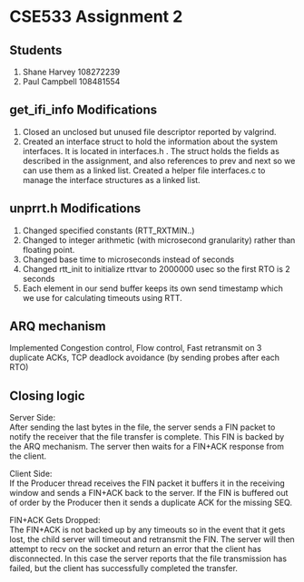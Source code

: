 # CSE533 Assignment 2

## Students 
1. Shane Harvey 108272239 
2. Paul Campbell 108481554 

##  get_ifi_info Modifications

1. Closed an unclosed but unused file descriptor reported by valgrind.
2. Created an interface struct to hold the information about the system interfaces. It is located in interfaces.h . The struct holds the fields as described in the assignment, and also references to prev and next so we can use them as a linked list. Created a helper file interfaces.c to manage the interface structures as a linked list. 

## unprrt.h Modifications
1. Changed specified constants (RTT_RXTMIN..)
2. Changed to integer arithmetic (with microsecond granularity) rather than floating point.
3. Changed base time to microseconds instead of seconds
3. Changed rtt_init to initialize rttvar to 2000000 usec so the first RTO is 2 seconds
4. Each element in our send buffer keeps its own send timestamp which we use for calculating timeouts using RTT. 

## ARQ mechanism 
Implemented Congestion control, Flow control, Fast retransmit on 3 duplicate ACKs, TCP deadlock avoidance (by sending probes after each RTO)

## Closing logic 

Server Side:  
After sending the last bytes in the file, the server sends a FIN packet to notify the receiver that the file  transfer is complete. This FIN is backed by the ARQ mechanism. The server then waits for a FIN+ACK response from the client.

Client Side:  
If the Producer thread receives the FIN packet it buffers it in the receiving window and sends a FIN+ACK back to the server. If the FIN is buffered out of order by the Producer then it sends a duplicate ACK for the missing SEQ.

FIN+ACK Gets Dropped:  
The FIN+ACK is not backed up by any timeouts so in the event that it gets lost, the child server will timeout and retransmit the FIN. The server will then attempt to recv on the socket and return an error that the client has disconnected. In this case the server reports that the file transmission has failed, but the client has successfully completed the transfer.
